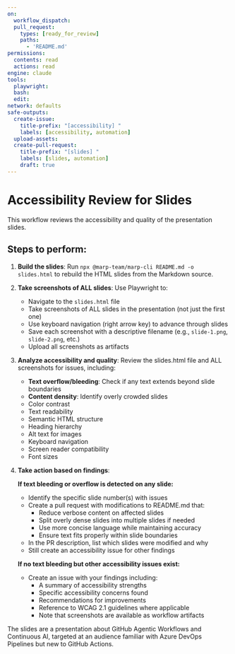 ```yaml
---
on:
  workflow_dispatch:
  pull_request:
    types: [ready_for_review]
    paths:
      - 'README.md'
permissions:
  contents: read
  actions: read
engine: claude
tools:
  playwright:
  bash:
  edit:
network: defaults
safe-outputs:
  create-issue:
    title-prefix: "[accessibility] "
    labels: [accessibility, automation]
  upload-assets:
  create-pull-request:
    title-prefix: "[slides] "
    labels: [slides, automation]
    draft: true
---
```


# Accessibility Review for Slides

This workflow reviews the accessibility and quality of the presentation slides.

## Steps to perform:

1. **Build the slides**: Run `npx @marp-team/marp-cli README.md -o slides.html` to rebuild the HTML slides from the Markdown source.

2. **Take screenshots of ALL slides**: Use Playwright to:
   - Navigate to the `slides.html` file
   - Take screenshots of ALL slides in the presentation (not just the first one)
   - Use keyboard navigation (right arrow key) to advance through slides
   - Save each screenshot with a descriptive filename (e.g., `slide-1.png`, `slide-2.png`, etc.)
   - Upload all screenshots as artifacts

3. **Analyze accessibility and quality**: Review the slides.html file and ALL screenshots for issues, including:
   - **Text overflow/bleeding**: Check if any text extends beyond slide boundaries
   - **Content density**: Identify overly crowded slides
   - Color contrast
   - Text readability
   - Semantic HTML structure
   - Heading hierarchy
   - Alt text for images
   - Keyboard navigation
   - Screen reader compatibility
   - Font sizes

4. **Take action based on findings**:

   **If text bleeding or overflow is detected on any slide:**
   - Identify the specific slide number(s) with issues
   - Create a pull request with modifications to README.md that:
     - Reduce verbose content on affected slides
     - Split overly dense slides into multiple slides if needed
     - Use more concise language while maintaining accuracy
     - Ensure text fits properly within slide boundaries
   - In the PR description, list which slides were modified and why
   - Still create an accessibility issue for other findings
   
   **If no text bleeding but other accessibility issues exist:**
   - Create an issue with your findings including:
     - A summary of accessibility strengths
     - Specific accessibility concerns found
     - Recommendations for improvements
     - Reference to WCAG 2.1 guidelines where applicable
     - Note that screenshots are available as workflow artifacts

The slides are a presentation about GitHub Agentic Workflows and Continuous AI, targeted at an audience familiar with Azure DevOps Pipelines but new to GitHub Actions.
